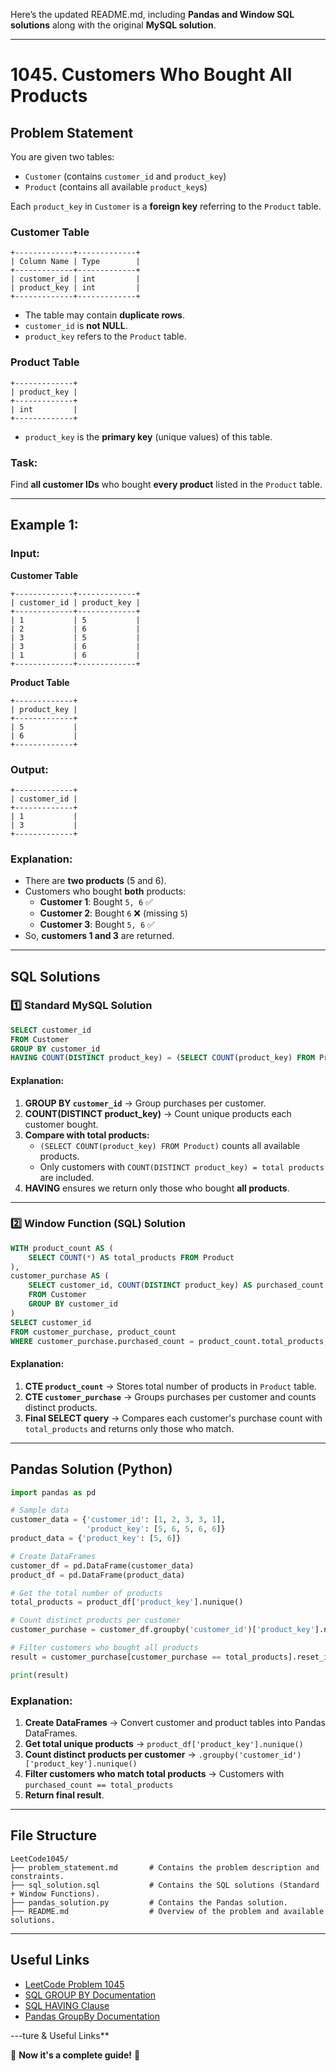 Here’s the updated README.md, including **Pandas and Window SQL solutions** along with the original **MySQL solution**.

---

# **1045. Customers Who Bought All Products**

## **Problem Statement**
You are given two tables:  
- `Customer` (contains `customer_id` and `product_key`)  
- `Product` (contains all available `product_key`s)

Each `product_key` in `Customer` is a **foreign key** referring to the `Product` table.

### **Customer Table**
```
+-------------+-------------+
| Column Name | Type        |
+-------------+-------------+
| customer_id | int         |
| product_key | int         |
+-------------+-------------+
```
- The table may contain **duplicate rows**.
- `customer_id` is **not NULL**.
- `product_key` refers to the `Product` table.

### **Product Table**
```
+-------------+
| product_key |
+-------------+
| int         |
+-------------+
```
- `product_key` is the **primary key** (unique values) of this table.

### **Task:**
Find **all customer IDs** who bought **every product** listed in the `Product` table.

---

## **Example 1:**

### **Input:**
**Customer Table**
```
+-------------+-------------+
| customer_id | product_key |
+-------------+-------------+
| 1           | 5           |
| 2           | 6           |
| 3           | 5           |
| 3           | 6           |
| 1           | 6           |
+-------------+-------------+
```

**Product Table**
```
+-------------+
| product_key |
+-------------+
| 5           |
| 6           |
+-------------+
```

### **Output:**
```
+-------------+
| customer_id |
+-------------+
| 1           |
| 3           |
+-------------+
```

### **Explanation:**
- There are **two products** (5 and 6).
- Customers who bought **both** products:
  - **Customer 1**: Bought `5, 6` ✅
  - **Customer 2**: Bought `6` ❌ (missing `5`)
  - **Customer 3**: Bought `5, 6` ✅
- So, **customers 1 and 3** are returned.

---

## **SQL Solutions**

### **1️⃣ Standard MySQL Solution**
```sql
SELECT customer_id 
FROM Customer 
GROUP BY customer_id
HAVING COUNT(DISTINCT product_key) = (SELECT COUNT(product_key) FROM Product);
```
#### **Explanation:**
1. **GROUP BY `customer_id`** → Group purchases per customer.
2. **COUNT(DISTINCT product_key)** → Count unique products each customer bought.
3. **Compare with total products:**  
   - `(SELECT COUNT(product_key) FROM Product)` counts all available products.
   - Only customers with `COUNT(DISTINCT product_key) = total products` are included.
4. **HAVING** ensures we return only those who bought **all products**.

---

### **2️⃣ Window Function (SQL) Solution**
```sql
WITH product_count AS (
    SELECT COUNT(*) AS total_products FROM Product
),
customer_purchase AS (
    SELECT customer_id, COUNT(DISTINCT product_key) AS purchased_count
    FROM Customer
    GROUP BY customer_id
)
SELECT customer_id 
FROM customer_purchase, product_count
WHERE customer_purchase.purchased_count = product_count.total_products;
```
#### **Explanation:**
1. **CTE `product_count`** → Stores total number of products in `Product` table.
2. **CTE `customer_purchase`** → Groups purchases per customer and counts distinct products.
3. **Final SELECT query** → Compares each customer's purchase count with `total_products` and returns only those who match.

---

## **Pandas Solution (Python)**
```python
import pandas as pd

# Sample data
customer_data = {'customer_id': [1, 2, 3, 3, 1],
                 'product_key': [5, 6, 5, 6, 6]}
product_data = {'product_key': [5, 6]}

# Create DataFrames
customer_df = pd.DataFrame(customer_data)
product_df = pd.DataFrame(product_data)

# Get the total number of products
total_products = product_df['product_key'].nunique()

# Count distinct products per customer
customer_purchase = customer_df.groupby('customer_id')['product_key'].nunique()

# Filter customers who bought all products
result = customer_purchase[customer_purchase == total_products].reset_index()

print(result)
```

### **Explanation:**
1. **Create DataFrames** → Convert customer and product tables into Pandas DataFrames.
2. **Get total unique products** → `product_df['product_key'].nunique()`
3. **Count distinct products per customer** → `.groupby('customer_id')['product_key'].nunique()`
4. **Filter customers who match total products** → Customers with `purchased_count == total_products`
5. **Return final result**.

---

## **File Structure**
```
LeetCode1045/
├── problem_statement.md       # Contains the problem description and constraints.
├── sql_solution.sql           # Contains the SQL solutions (Standard + Window Functions).
├── pandas_solution.py         # Contains the Pandas solution.
├── README.md                  # Overview of the problem and available solutions.
```

---

## **Useful Links**
- [LeetCode Problem 1045](https://leetcode.com/problems/customers-who-bought-all-products/)
- [SQL GROUP BY Documentation](https://www.w3schools.com/sql/sql_groupby.asp)
- [SQL HAVING Clause](https://www.w3schools.com/sql/sql_having.asp)
- [Pandas GroupBy Documentation](https://pandas.pydata.org/docs/reference/api/pandas.DataFrame.groupby.html)

---ture & Useful Links**  

🚀 **Now it's a complete guide!** 🚀